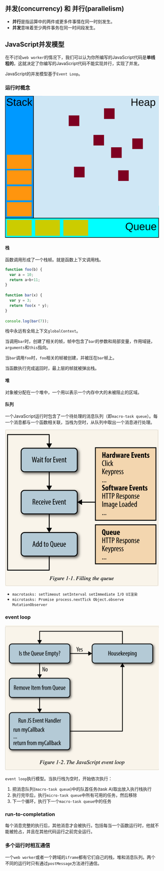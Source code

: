 ## 并发(concurrency) 和 并行(parallelism)

* **并行**是指运算中的两件或更多件事情在同一时刻发生。
* **并发**意味着至少两件事务在同一时间段发生。

## JavaScript并发模型

在不讨论`web worker`的情况下，我们可以认为你所编写的JavaScript代码是**单线程的**，这就决定了你编写的JavaScript代码不能实现并行，实现了并发。

JavaScript的并发模型基于`Event Loop`。


### 运行时概念

![运行时概念](images/运行时概念.svg)

#### 栈

函数调用形成了一个栈帧。就是函数上下文调用栈。

```js
function foo(b) {
  var a = 10;
  return a+b+11;
}

function bar(x) {
  var y = 3;
  return foo(x * y);
}

console.log(bar(7));
```

栈中永远有全局上下文`globalContext`。

当调用`bar`时，创建了相关的帧，帧中包含了`bar`的参数和局部变量，作用域链，`arguments`和`this`指向。

当`bar`调用`foo`时，`foo`相关的帧被创建，并被压在`bar`帧上。

当函数执行完成返回时，最上层的帧就被弹出栈。

#### 堆

对象被分配在一个堆中，一个用以表示一个内存中大的未被阻止的区域。

#### 队列

一个JavaScript运行时包含了一个待处理的消息队列（即`macro-task queue`）。每一个消息都与一个函数相关联，当栈为空时，从队列中取出一个消息进行处理。

![filling_the_queue.png](images/filling_the_queue.png)

* `macrotasks: setTimeout setInterval setImmediate I/O UI渲染`
* `microtasks: Promise process.nextTick Object.observe MutationObserver`


### event loop

![event_loop.png](images/event_loop.png)

`event loop`执行模型。当执行栈为空时，开始依次执行：

1. 把消息队列(`macro-task queue`)中的队首任务(task A)取出放入执行栈执行
2. 执行完毕后，执行`micro-task queue`中所有可用的任务，然后移除
5. 下一个循环，执行下一个`macro-task queue`中的任务

### run-to-completation

每个消息完整的执行后，其他消息才会被执行。包括每当一个函数运行时，他就不能被抢占，并且在其他代码运行之前完全运行。

### 多个运行时相互通信

一个`web worker`或者一个跨域的`iframe`都有它们自己的栈，堆和消息队列。两个不同的运行时只有通过`postMessage`方法进行通信。